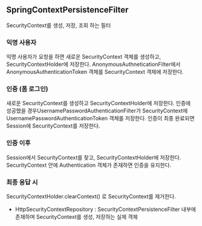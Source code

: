 ## SpringContextPersistenceFilter

SecurityContext를 생성, 저장, 조회 하는 필터



### 익명 사용자

익명 사용자가 요청을 하면 새로운 SecurityContext 객체를 생성하고, SecurityContextHolder에 저장한다. AnonymousAuthneticationFilter에서 AnonymousAuthenticationToken 객체를 SecurityContext 객체에 저장한다.



### 인증 (폼 로그인)

새로운 SecurityContext를 생성하고 SecurityContextHolder에 저장한다. 인증에 성공했을 경우UsernamePasswordAuthenticationFilter가 SecurityContext에 UsernamePasswordAuthenticationToken 객체를 저장한다. 인증이 최종 완료되면 Session에 SecurityContext를 저장한다.



### 인증 이후

Session에서 SecurityContext를 찾고, SecurityContextHolder에 저장한다. SecurityContext 안에 Authentication 객체가 존재하면 인증을 유지한다.



### 최종 응답 시

SecurityContextHolder.clearContext() 로 SecurityContext를 제거한다.

- HttpSecurityContextRepository : SecurityContextPersistenceFilter 내부에 존재하며 SecurityContext를 생성, 저장하는 실제 객체